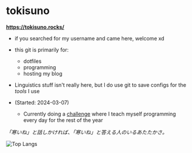 # tokisuno
**https://tokisuno.rocks/**
- if you searched for my username and came here, welcome xd
- this git is primarily for:
  * dotfiles
  * programming
  * hosting my blog
- Linguistics stuff isn't really here, but I do use git to save configs for the *tools* I use 

- (Started: 2024-03-07)
  * Currently doing a [challenge](https://github.com/tokisuno/learning) where I teach myself programming every day for the rest of the year 

*「寒いね」と話しかければ、「寒いね」と答える人のいるあたたかさ。*

![Top Langs](https://github-readme-stats.vercel.app/api/top-langs/?username=tokisuno&size_weight=0.5&count_weight=0.5&hide=html,css,scheme,bash,shell,lua,sed)
